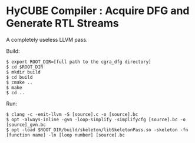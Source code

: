 # HyCUBE Compiler : Acquire DFG and Generate RTL Streams

A completely useless LLVM pass.

Build:

    $ export ROOT_DIR=[full path to the cgra_dfg directory]
    $ cd $ROOT_DIR
    $ mkdir build
    $ cd build
    $ cmake ..
    $ make
    $ cd ..

Run:

    $ clang -c -emit-llvm -S [source].c -o [source].bc
    $ opt -always-inline -gvn -loop-simplify -simplifycfg [source].bc -o [source]_gvn.bc
    $ opt -load $ROOT_DIR/build/skeleton/libSkeletonPass.so -skeleton -fn [function name] -ln [loop number] [source].bc


